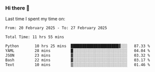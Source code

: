 ### Hi there 👋

<!--
**Grav1tum/Grav1tum** is a ✨ _special_ ✨ repository because its `README.md` (this file) appears on your GitHub profile.

Here are some ideas to get you started:

- 🔭 I’m currently working on ...
- 🌱 I’m currently learning ...
- 👯 I’m looking to collaborate on ...
- 🤔 I’m looking for help with ...
- 💬 Ask me about ...
- 📫 How to reach me: ...
- 😄 Pronouns: ...
- ⚡ Fun fact: ...
-->
Last time I spent my time on:
<!--START_SECTION:waka-->

```txt
From: 20 February 2025 - To: 27 February 2025

Total Time: 11 hrs 55 mins

Python       10 hrs 25 mins  █████████████████████▓░░░   87.33 %
YAML         28 mins         █░░░░░░░░░░░░░░░░░░░░░░░░   04.04 %
JSON         23 mins         ▓░░░░░░░░░░░░░░░░░░░░░░░░   03.32 %
Bash         22 mins         ▓░░░░░░░░░░░░░░░░░░░░░░░░   03.17 %
Text         10 mins         ▒░░░░░░░░░░░░░░░░░░░░░░░░   01.46 %
```

<!--END_SECTION:waka-->
